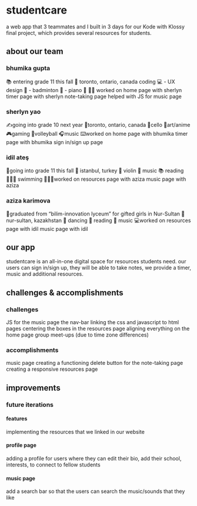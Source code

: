 # studentcare
a web app that 3 teammates and I built in 3 days for our Kode with Klossy final project, which provides several resources for students.


## about our team
### bhumika gupta
📚 entering grade 11 this fall
📍 toronto, ontario, canada
coding 💻 - UX design 🎨 - badminton 🏸 - piano 🎹
🧑‍💻 worked on
home page with sherlyn
timer page with sherlyn
note-taking page
helped with JS for music page

### sherlyn yao
✍going into grade 10 next year 
📍toronto, ontario, canada
🎻cello  🎨art/anime  🎮gaming  🏐volleyball  🎧music
⌨️worked on
home page with bhumika
timer page with bhumika
sign in/sign up page

### idil ateş
📝going into grade 11 this fall
📍 istanbul, turkey
 🎻 violin 🎼 music 📚 reading 🏊🏼‍♀️ swimming
👩🏻‍💻worked on
resources page with aziza
music page with aziza 

### aziza karimova
🏫graduated from “bilim-innovation lyceum” for gifted girls in Nur-Sultan
📍nur-sultan, kazakhstan
💃 dancing 📘 reading  🎵 music
💻worked on
resources page with idil
music page with idil


## our app

studentcare is an all-in-one digital space for resources students need.
our users can sign in/sign up, they will be able to take notes, we provide a timer, music and additional resources.

## challenges & accomplishments
### challenges
JS for the music page
the nav-bar 
linking the css and javascript to html pages
centering the boxes in the resources page
aligning everything on the home page
group meet-ups (due to time zone differences)

### accomplishments
music page
creating a functioning delete button for the note-taking page
creating a responsive resources page

## improvements
### future iterations
#### features
implementing the resources that we linked in our website

#### profile page   
adding a profile for users where they can edit their bio, add their school, interests, to connect to fellow students

#### music page
add a search bar so that the users can search the music/sounds that they like







